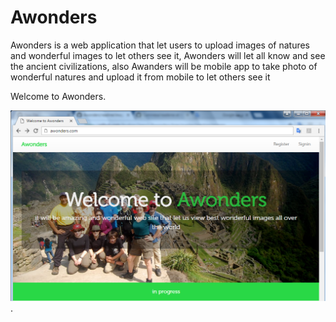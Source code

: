 # Awonders
Awonders is a web application that let users to upload images of natures and wonderful images to let others see it, Awonders will let all know and see the ancient civilizations, also Awanders will be mobile app to take photo of wonderful natures and upload it from mobile to let others see it


Welcome to Awonders.    

![alt tag](https://raw.githubusercontent.com/ibrahim1hero1/awonders/master/readme/images/awonders.png).  

